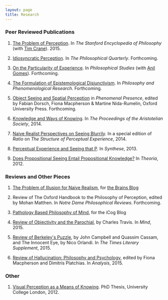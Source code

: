 ```yaml
---
layout: page
title: Research
---
```


### Peer Reviewed Publications

1. [The Problem of Perception](http://plato.stanford.edu/entries/perception-problem/). In *The Stanford Encyclopedia of Philosophy* (with [Tim Crane](http://www.timcrane.com/)). 2015.

2. [Idiosyncratic Perception](https://dl.dropboxusercontent.com/u/3913409/Site%20Content/Research/French%2C%20C%20-%202015%20-%20Idiosycratic%20Perception.pdf). In *The Philosophical Quarterly*. Forthcoming.

3. [On the Particularity of Experience](https://dl.dropboxusercontent.com/u/3913409/Site%20Content/Research/French%2C%20C%20and%20Gomes%2C%20A%20-%202015%20-%20On%20the%20Particularity%20of%20Experience.pdf). In *Philosophical Studies* (with [Anil Gomes](http://www.anilgomes.com/)). Forthcoming.

4. [The Formulation of Epistemological Disjunctivism](https://dl.dropboxusercontent.com/u/3913409/Site%20Content/Research/French%2C%20C%20-%202014%20-%20The%20Formulation%20of%20Epistemological%20Disjunctivism.pdf). In *Philosophy and Phenomenological Research*. Forthcoming.

5. [Object Seeing and Spatial Perception](https://dl.dropboxusercontent.com/u/3913409/Site%20Content/Research/French%2C%20C%20-%20FINAL%20DRAFT%20-%20Object%20Seeing%20and%20Spatial%20Perception.pdf) in *Phenomenal Presence*, edited by Fabian Dorsch, Fiona Macpherson & Martine Nida-Rumelin, Oxford University Press. Forthcoming.
 
6. [Knowledge and Ways of Knowing](https://dl.dropboxusercontent.com/u/3913409/Site%20Content/Research/French%2C%20C%20-%202014%20-%20Knowledge%20and%20Ways%20of%20Knowing.pdf). In *The Proceedings of the Aristotelian Society*, 2014.

7. [Naive Realist Perspectives on Seeing Blurrily](https://dl.dropboxusercontent.com/u/3913409/Site%20Content/Research/French%2C%20C%20-%202014%20-%20Naive%20Realist%20Perspectives%20on%20Seeing%20Blurrily.pdf). In a special edition of *Ratio* on *The Structure of Perceptual Experience*, 2014.

8. [Perceptual Experience and Seeing that P](https://dl.dropboxusercontent.com/u/3913409/Site%20Content/Research/French%2C%20C%20-%202013%20-%20Perceptual%20Experience%20and%20Seeing%20that%20P.pdf). In *Synthese*, 2013.

9. [Does Propositional Seeing Entail Propositional Knowledge?](https://dl.dropboxusercontent.com/u/3913409/Site%20Content/Research/French%2C%20C%20-%202012%20-%20Does%20Propositional%20Seeing%20Entail%20Propositional%20Knowledge.pdf) In *Theoria*, 2012.

### Reviews and Other Pieces

1. [The Problem of Illusion for Naive Realism](https://www.dropbox.com/s/x383ueo23lprzna/French%2C%20C%20-%202015%20-%20The%20Problem%20of%20Illusion%20for%20Naive%20Realism.pdf?dl=0), for [the Brains Blog](http://philosophyofbrains.com/2016/01/11/symposium-on-boyd-millars-naive-realism-and-illusion.aspx)

2. Review of The Oxford Handbook to the Philosophy of Perception, edited by Mohan Matthen. In *Notre Dame Philosophical Reviews*. Forthcoming.

3. [Pathology Based Philosophy of Mind](http://icog.group.shef.ac.uk/pathology-based-philosophy-of-mind/), for the iCog Blog

4. [Review of Objectivity and the Parochial](https://dl.dropboxusercontent.com/u/3913409/Site%20Content/Research/French%2C%20C%20-%202015%20-%20Review%20of%20Objectivity%20and%20the%20Parochial.pdf), by Charles Travis. In *Mind*, 2015.

5. [Review of Berkeley's Puzzle](https://dl.dropboxusercontent.com/u/3913409/Site%20Content/Research/French%2C%20C%20-%202015%20-%20Review%20of%20Berkeley%27s%20Puzzle.pdf), by John Campbell and Quassim Cassam, and The Innocent Eye, by Nico Orlandi. In *The Times Literary Supplement*, 2015. 

6. [Review of Hallucination: Philosophy and Psychology](https://dl.dropboxusercontent.com/u/3913409/Site%20Content/Research/French%2C%20C%20-%202015%20-%20Review%20of%20Hallucination.pdf), edited by Fiona Macpherson and Dimitris Platchias. In *Analysis*, 2015.

### Other

1. [Visual Perception as a Means of Knowing](https://dl.dropboxusercontent.com/u/3913409/Site%20Content/Research/French%2C%20C%20-%202012%20-%20Visual%20Perception%20as%20a%20Means%20of%20Knowing%20%28PhD%29.pdf). PhD Thesis, University College London, 2012.
